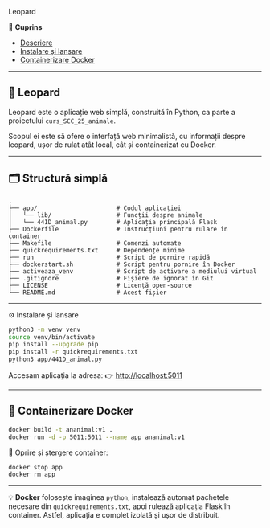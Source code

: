 
Leopard 

📑 **Cuprins**

* [Descriere](#descriere)
* [Instalare și lansare](#instalare-și-lansare)
* [Containerizare Docker](#containerizare-docker)

---

## 🐆 Leopard

Leopard este o aplicație web simplă, construită în Python, ca parte a proiectului `curs_SCC_25_animale`.

Scopul ei este să ofere o interfață web minimalistă, cu informații despre leopard, ușor de rulat atât local, cât și containerizat cu Docker.

---

## 🗂 Structură simplă

```
.
├── app/                      # Codul aplicației
│   └── lib/                  # Funcții despre animale
│   └── 441D_animal.py        # Aplicația principală Flask
├── Dockerfile                # Instrucțiuni pentru rulare în container
├── Makefile                  # Comenzi automate
├── quickrequirements.txt     # Dependențe minime
├── run                       # Script de pornire rapidă
├── dockerstart.sh            # Script pentru pornire în Docker
├── activeaza_venv            # Script de activare a mediului virtual
├── .gitignore                # Fișiere de ignorat în Git
├── LICENSE                   # Licență open-source
└── README.md                 # Acest fișier
```

---

  ⚙️ Instalare și lansare

```bash
python3 -m venv venv
source venv/bin/activate
pip install --upgrade pip
pip install -r quickrequirements.txt
python3 app/441D_animal.py
```

Accesam aplicația la adresa:
👉 [http://localhost:5011](http://localhost:5011)

---

## 🐳 Containerizare Docker

```bash
docker build -t ananimal:v1 .
docker run -d -p 5011:5011 --name app ananimal:v1
```

🛑 Oprire și ștergere container:

```bash
docker stop app
docker rm app
```

---

💡 **Docker** folosește imaginea `python`, instalează automat pachetele necesare din `quickrequirements.txt`, apoi rulează aplicația Flask în container. Astfel, aplicația e complet izolată și ușor de distribuit.

